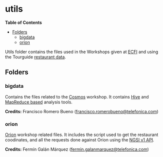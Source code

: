 # utils

**Table of Contents**

- [Folders](#folders)
  - [bigdata](#bigdata)
  - [orion](#orion)

Utils folder contains the files used in the Workshops given at [ECFI](http://www.ecfi.eu/) and using the Tourguide [restaurant data](https://hub.docker.com/r/fiware/tutorials.tourguide-app.restaurant-data/).

## Folders

### bigdata

Contains the files related to the [Cosmos](http://catalogue.fiware.org/enablers/bigdata-analysis-cosmos) workshop. It contains [Hive](bigdata/hive/README.md) and [MapReduce based](bigdata/mapreduce/README.md) analysis tools.

**Credits:** Francisco Romero Bueno (francisco.romerobueno@telefonica.com)

### orion

[Orion](http://catalogue.fiware.org/enablers/publishsubscribe-context-broker-orion-context-broker) workshop related files. It includes the script used to get the restaurant coodinates, and all the requests done against Orion using the [NGSI v1 API](https://github.com/telefonicaid/fiware-orion/blob/develop/doc/manuals/user/walkthrough_apiv1.md).

**Credits:** Fermín Galán Márquez (fermin.galanmarquez@telefonica.com)
